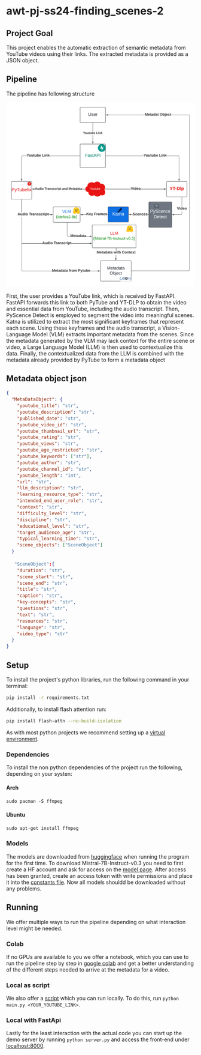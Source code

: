 # awt-pj-ss24-finding_scenes-2


## Project Goal

This project enables the automatic extraction of semantic metadata from YouTube videos using their links. The extracted metadata is provided as a JSON object.

## Pipeline

The pipeline has following structure

![alt text](./utils/assets/Pipeline.png)


First, the user provides a YouTube link, which is received by FastAPI. FastAPI forwards this link to both PyTube and YT-DLP to obtain the video and essential data from YouTube, including the audio transcript. Then, PyScence Detect is employed to segment the video into meaningful scenes. Katna is utilized to extract the most significant keyframes that represent each scene. Using these keyframes and the audio transcript, a Vision-Language Model (VLM) extracts important metadata from the scenes. Since the metadata generated by the VLM may lack context for the entire scene or video, a Large Language Model (LLM) is then used to contextualize this data. Finally, the contextualized data from the LLM is combined with the metadata already provided by PyTube to form a metadata object

## Metadata object json

```json
{
  "MetaDataObject": {
    "youtube_title": "str",
    "youtube_description": "str",
    "published_date": "str",
    "youtube_video_id": "str",
    "youtube_thumbnail_url": "str",
    "youtube_rating": "str",
    "youtube_views": "str",
    "youtube_age_restricted": "str",
    "youtube_keywords": ["str"],
    "youtube_author": "str",
    "youtube_channel_id": "str",
    "youtube_length": "int",
    "url": "str",
    "llm_description": "str",
    "learning_resource_type": "str",
    "intended_end_user_role": "str",
    "context": "str",
    "difficulty_level": "str",
    "discipline": "str",
    "educational_level": "str",
    "target_audience_age": "str",
    "typical_learning_time": "str",
    "scene_objects": ["SceneObject"]
  }

   "SceneObject":{
    "duration": "str",
    "scene_start": "str",
    "scene_end": "str",
    "title": "str",
    "caption": "str",
    "key-concepts": "str",
    "questions": "str",
    "text": "str",
    "resources": "str",
    "language": "str",
    "video_type": "str"
  }
}
```
## Setup


To install the project's python libraries, run the following command in your terminal:

```bash
pip install -r requirements.txt
```

Additionally, to install flash attention run:

```bash
pip install flash-attn --no-build-isolation
```

As with most python projects we recommend setting up a [virtual environment](https://docs.python.org/3/library/venv.html).

### Dependencies

To install the non python dependencies of the project run the following, depending on your systen:

#### Arch

`sudo pacman -S ffmpeg`

#### Ubuntu

`sudo apt-get install ffmpeg`

### Models

The models are downloaded from [huggingface](https://huggingface.co/) when running the program for the first time. To download Mistral-7B-Instruct-v0.3 you need to first create a HF account and ask for access on the [model page](https://huggingface.co/mistralai/Mistral-7B-Instruct-v0.3). After access has been granted, create an access token with write permissions and place it into the [constants file](./utils/constants.py). Now all models shouldd be downloaded without any problems. 

## Running

We offer multiple ways to run the pipeline depending on what interaction level might be needed.
### Colab

If no GPUs are available to you we offer a notebook, which you can use to run the pipeline step by step in [google colab](https://colab.research.google.com/github/vDawgg/awt-pj-ss24-finding_scenes-2/blob/main/colab_pipeline.ipynb) and get a better understanding of the different steps needed to arrive at the metadata for a video.
### Local as script
We also offer a [script](./main.py) which you can run locally. To do this, run ```python main.py <YOUR_YOUTUBE_LINK>```.

### Local with FastApi
Lastly for the least interaction with the actual code you can start up the demo server by running ```python server.py``` and access the front-end under [localhost:8000](http://localhost:8000).

